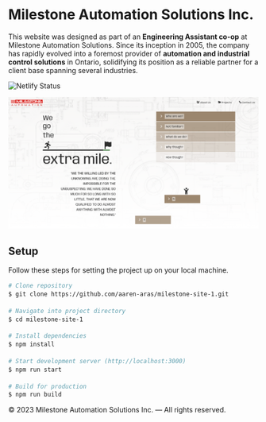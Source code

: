 # Milestone Automation Solutions Inc. 

This website was designed as part of an **Engineering Assistant co-op** at Milestone Automation Solutions. Since its inception in 2005, the company has rapidly evolved into a foremost provider of **automation and industrial control solutions** in Ontario, solidifying its position as a reliable partner for a client base spanning several industries.

![Netlify Status](https://api.netlify.com/api/v1/badges/94615e46-7f1a-47a8-90a3-7a7b11110db0/deploy-status)

![Website Screenshot](site-screenshot.png)

## Setup

Follow these steps for setting the project up on your local machine.

```bash
# Clone repository 
$ git clone https://github.com/aaren-aras/milestone-site-1.git

# Navigate into project directory
$ cd milestone-site-1

# Install dependencies
$ npm install

# Start development server (http://localhost:3000)
$ npm run start

# Build for production
$ npm run build
```

© 2023 Milestone Automation Solutions Inc. — All rights reserved.
